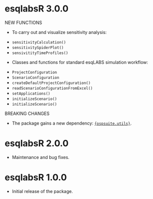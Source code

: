 # esqlabsR 3.0.0



NEW FUNCTIONS

- To carry out and visualize sensitivity analysis:

* `sensitivityCalculation()`
* `sensitivitySpiderPlot()`
* `sensivitityTimeProfiles()`

- Classes and functions for standard esqLABS simulation workflow:

* `ProjectConfiguration`
* `ScenarioConfiguration`
* `createDefaultProjectConfiguration()`
* `readScenarioConfigurationFromExcel()`
* `setApplications()`
* `initializeScenario()`
* `initializeScenario()`

BREAKING CHANGES

- The package gains a new dependency: [`{ospsuite.utils}`](https://www.open-systems-pharmacology.org/OSPSuite.RUtils/).

# esqlabsR 2.0.0

- Maintenance and bug fixes.

# esqlabsR 1.0.0

- Initial release of the package.
